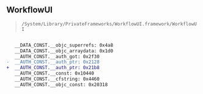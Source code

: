 ## WorkflowUI

> `/System/Library/PrivateFrameworks/WorkflowUI.framework/WorkflowUI`

```diff

   __DATA_CONST.__objc_superrefs: 0x4a8
   __DATA_CONST.__objc_arraydata: 0x1d0
   __AUTH_CONST.__auth_got: 0x2f30
-  __AUTH_CONST.__auth_ptr: 0x2128
+  __AUTH_CONST.__auth_ptr: 0x21b8
   __AUTH_CONST.__const: 0x10440
   __AUTH_CONST.__cfstring: 0x4460
   __AUTH_CONST.__objc_const: 0x20318

```
